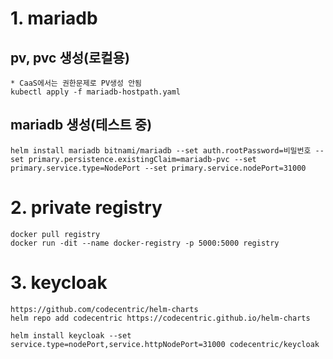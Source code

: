 # 1. mariadb
## pv, pvc 생성(로컬용)
    * CaaS에서는 권한문제로 PV생성 안됨
    kubectl apply -f mariadb-hostpath.yaml
## mariadb 생성(테스트 중)
    helm install mariadb bitnami/mariadb --set auth.rootPassword=비밀번호 --set primary.persistence.existingClaim=mariadb-pvc --set primary.service.type=NodePort --set primary.service.nodePort=31000
    
# 2. private registry
    docker pull registry
    docker run -dit --name docker-registry -p 5000:5000 registry
    
# 3. keycloak
    https://github.com/codecentric/helm-charts
    helm repo add codecentric https://codecentric.github.io/helm-charts
    
    helm install keycloak --set service.type=nodePort,service.httpNodePort=31000 codecentric/keycloak
    
